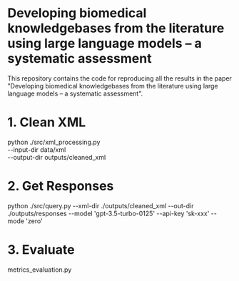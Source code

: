 # Developing biomedical knowledgebases from the literature using large language models – a systematic assessment
This repository contains the code for reproducing all the results in the paper "Developing biomedical knowledgebases from the literature using large language models – a systematic assessment".

# 1. Clean XML
python ./src/xml_processing.py \
  --input-dir data/xml \
  --output-dir outputs/cleaned_xml

# 2. Get Responses
python ./src/query.py --xml-dir ./outputs/cleaned_xml --out-dir ./outputs/responses --model 'gpt-3.5-turbo-0125' --api-key 'sk-xxx' --mode 'zero'

# 3. Evaluate
metrics_evaluation.py
